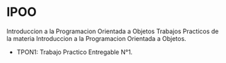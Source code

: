 # IPOO
Introduccion a la Programacion Orientada a Objetos
Trabajos Practicos de la materia Introduccion a la Programacion Orientada a Objetos.

- TPON1: Trabajo Practico Entregable N°1.
